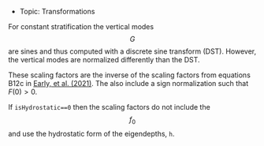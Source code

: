 - Topic: Transformations

For constant stratification the vertical modes $$G$$ are sines and thus computed with a discrete sine transform (DST). However, the vertical modes are normalized differently than the DST.

These scaling factors are the inverse of the scaling factors from equations B12c in [Early, et al. (2021)](https://doi.org/10.1017/jfm.2020.995). The also include a sign normalization such that $F(0)>0$.

If `isHydrostatic==0` then the scaling factors do not include the $$f_0$$ and use the hydrostatic form of the eigendepths, `h`.
